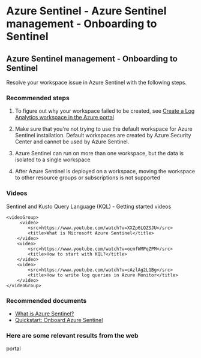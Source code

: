 <properties
  pagetitle="Onboarding with KQL resources reference"
  description="Onboarding with KQL vidoes "
  service=""
  resource=""
  ms.author="esagmon"
  selfhelptype="apollo"
  supporttopicids="0841d719-92e3-4696-c2c7-454084c8fb58"
  productpesids="16690"
  cloudenvironments="public,fairfax,mooncake,blackforest,ussec,usnat"
  disableclouds=""
  articleid="c590c6e7-defb-4906-93be-c50e3f1ca39f"
  ownershipid="Azure_Sentinel"
  resourcerequired="False" />
# Azure Sentinel - Azure Sentinel management - Onboarding to Sentinel

## Azure Sentinel management - Onboarding to Sentinel

Resolve your workspace issue in Azure Sentinel with the following steps. 

### Recommended steps

1. To figure out why your workspace failed to be created, see [Create a Log Analytics workspace in the Azure portal](https://docs.microsoft.com/he-il/azure/azure-monitor/learn/quick-create-workspace?WT.mc_id=Portal-Microsoft_Azure_Support#create-a-workspace)

2. Make sure that you're not trying to use the default workspace for Azure Sentinel installation. 
   Default workspaces are created by Azure Security Center and cannot be used by Azure Sentinel.

3. Azure Sentinel can run on more than one workspace, but the data is isolated to a single workspace

4. After Azure Sentinel is deployed on a workspace, moving the workspace to other resource groups or subscriptions is not supported


### Videos 

   Sentinel and Kusto Query Language (KQL) - Getting started videos

    <videoGroup>
         <video>
            <src>https://www.youtube.com/watch?v=XXZp6LQZSJU</src>
            <title>What is Microsoft Azure Sentinel</title>
        </video>
        <video>
            <src>https://www.youtube.com/watch?v=ocmfWMPqZPM</src>	
            <title>How to start with KQL?</title>  
        </video>
        <video>
            <src>https://www.youtube.com/watch?v=cAzlAg2L1Bg</src>	
            <title>How to write log queries in Azure Monitor</title>  
        </video>
    </videoGroup>

### Recommended documents
* [What is Azure Sentinel?](https://docs.microsoft.com/azure/sentinel/overview)
* [Quickstart: Onboard Azure Sentinel](https://docs.microsoft.com/azure/sentinel/quickstart-onboard)


### Here are some relevant results from the web
<azureKB>
  <client>portal</client>
</azureKB>
